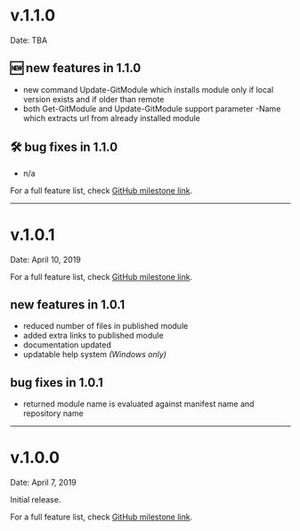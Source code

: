 # v.1.1.0

Date: TBA

## 🆕 new features in 1.1.0
- new command Update-GitModule which installs module only if local version exists and if older than remote
- both Get-GitModule and Update-GitModule support parameter -Name which extracts url from already installed module

## 🛠️ bug fixes in 1.1.0
- n/a

For a full feature list, check [GitHub milestone link](https://github.com/iricigor/InstallModuleFromGit/milestone/3?closed=1).

- - -

# v.1.0.1

Date: April 10, 2019

For a full feature list, check [GitHub milestone link](https://github.com/iricigor/InstallModuleFromGit/milestone/2?closed=1).

## new features in 1.0.1
- reduced number of files in published module
- added extra links to published module
- documentation updated
- updatable help system _(Windows only)_

## bug fixes in 1.0.1
- returned module name is evaluated against manifest name and repository name

- - -

# v.1.0.0

Date: April 7, 2019

Initial release. 

For a full feature list, check [GitHub milestone link](https://github.com/iricigor/InstallModuleFromGit/milestone/1?closed=1).
